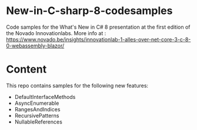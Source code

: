 # New-in-C-sharp-8-codesamples
Code samples for the What's New in C# 8 presentation at the first edition of the Novado Innovationlabs.
More info at : https://www.novado.be/insights/innovationlab-1-alles-over-net-core-3-c-8-0-webassembly-blazor/

# Content

This repo contains samples for the following new features:
* DefaultInterfaceMethods
* AsyncEnumerable 
* RangesAndIndices 
* RecursivePatterns
* NullableReferences

